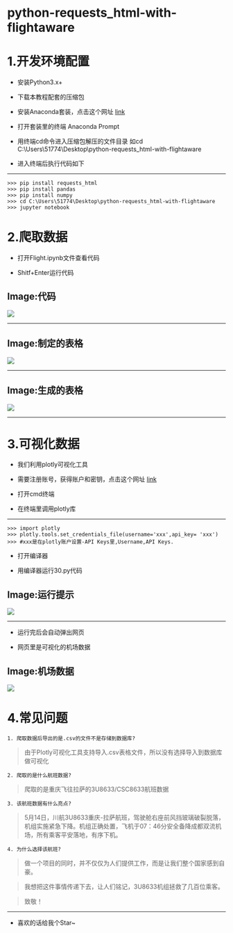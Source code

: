 # python-requests_html-with-flightaware #

# 1.开发环境配置 #


- 安装Python3.x+

- 下载本教程配套的压缩包

- 安装Anaconda套装，点击这个网址 [link](https://www.anaconda.com/download/)

- 打开套装里的终端 Anaconda Prompt

- 用终端cd命令进入压缩包解压的文件目录 如cd C:\Users\51774\Desktop\python-requests_html-with-flightaware

- 进入终端后执行代码如下

________________________________________
    >>> pip install requests_html 
	>>> pip install pandas
	>>> pip install numpy
	>>> cd C:\Users\51774\Desktop\python-requests_html-with-flightaware 
	>>> jupyter notebook


# 2.爬取数据 #




- 打开Flight.ipynb文件查看代码

- Shitf+Enter运行代码




## Image:代码 ##
![](https://i.imgur.com/ewPnTD4.png)
_________________________________

## Image:制定的表格 ##

![](https://i.imgur.com/vix3MQA.png)
___________________________________
	
## Image:生成的表格 ##
![](https://i.imgur.com/29twv5J.png)
___________________________________





# 3.可视化数据 #
- 我们利用plotly可视化工具

- 需要注册账号，获得账户和密钥，点击这个网址 [link](https://plot.ly/accounts/login/?action=login#/)

- 打开cmd终端

- 在终端里调用plotly库

________________________________________
    >>> import plotly
    >>> plotly.tools.set_credentials_file(username='xxx',api_key= 'xxx')
    >>> #xxx是在plotly账户设置-API Keys里,Username,API Keys.


- 打开编译器

- 用编译器运行30.py代码

## Image:运行提示 ##

![](https://i.imgur.com/g8vetaz.png) 
____________________________________

- 运行完后会自动弹出网页

- 网页里是可视化的机场数据

## Image:机场数据 ##
![](https://i.imgur.com/T5SpoUN.png) 





# 4.常见问题 #
	1. 爬取数据后导出的是.csv的文件不是存储到数据库?
	
> 由于Plotly可视化工具支持导入.csv表格文件，所以没有选择导入到数据库做可视化
	
	2. 爬取的是什么航班数据?
> 爬取的是重庆飞往拉萨的3U8633/CSC8633航班数据

	3. 该航班数据有什么亮点?
> 5月14日，川航3U8633重庆-拉萨航班，驾驶舱右座前风挡玻璃破裂脱落，机组实施紧急下降。机组正确处置，飞机于07：46分安全备降成都双流机场，所有乘客平安落地，有序下机。

	4. 为什么选择该航班?
> 做一个项目的同时，并不仅仅为人们提供工作，而是让我们整个国家感到自豪。

> 我想把这件事情传递下去，让人们铭记，3U8633机组拯救了几百位乘客。

> 致敬！
____________________________________

- 喜欢的话给我个Star~
